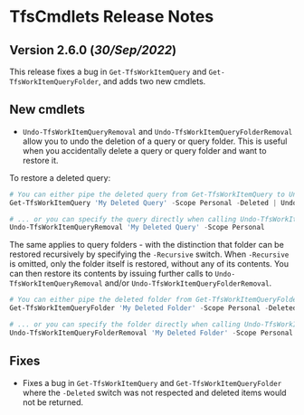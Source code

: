 # TfsCmdlets Release Notes

## Version 2.6.0 (_30/Sep/2022_)

This release fixes a bug in `Get-TfsWorkItemQuery` and `Get-TfsWorkItemQueryFolder`, and adds two new cmdlets.

## New cmdlets

* `Undo-TfsWorkItemQueryRemoval` and `Undo-TfsWorkItemQueryFolderRemoval` allow you to undo the deletion of a query or query folder. This is useful when you accidentally delete a query or query folder and want to restore it.

To restore a deleted query:

```powershell
# You can either pipe the deleted query from Get-TfsWorkItemQuery to Undo-TfsWorkItemQueryRemoval...
Get-TfsWorkItemQuery 'My Deleted Query' -Scope Personal -Deleted | Undo-TfsWorkItemQueryRemoval

# ... or you can specify the query directly when calling Undo-TfsWorkItemQueryRemoval
Undo-TfsWorkItemQueryRemoval 'My Deleted Query' -Scope Personal
```

The same applies to query folders - with the distinction that folder can be restored recursively by specifying the `-Recursive` switch. When `-Recursive` is omitted, only the folder itself is restored, without any of its contents. You can then restore its contents by issuing further calls to `Undo-TfsWorkItemQueryRemoval` and/or `Undo-TfsWorkItemQueryFolderRemoval`.

```powershell
# You can either pipe the deleted folder from Get-TfsWorkItemQueryFolder to Undo-TfsWorkItemQueryFolderRemoval...
Get-TfsWorkItemQueryFolder 'My Deleted Folder' -Scope Personal -Deleted | Undo-TfsWorkItemQueryRemoval -Recursive

# ... or you can specify the folder directly when calling Undo-TfsWorkItemQueryFolderRemoval
Undo-TfsWorkItemQueryFolderRemoval 'My Deleted Folder' -Scope Personal -Recursive
```

## Fixes

* Fixes a bug in `Get-TfsWorkItemQuery` and `Get-TfsWorkItemQueryFolder` where the `-Deleted` switch was not respected and deleted items would not be returned.
